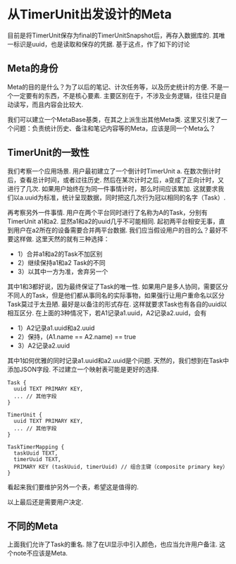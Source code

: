 # 从TimerUnit出发设计的Meta

目前是将TimerUnit保存为final的TimerUnitSnapshot后，再存入数据库的. 其唯一标识是uuid，也是读取和保存的凭据. 基于这点，作了如下的讨论

## Meta的身份

Meta的目的是什么？为了以后的笔记、计次任务等，以及历史统计的方便. 不是一个一定要有的东西，不是核心要素. 主要区别在于，不涉及业务逻辑，往往只是自动读写，而且内容会比较大. 



我们可以建立一个MetaBase基类，在其之上派生出其他Meta类. 这里又引发了一个问题：负责统计历史、备注和笔记内容等的Meta，应该是同一个Meta么？

## TimerUnit的一致性

我们考察一个应用场景. 用户最初建立了一个倒计时TimerUnit a. 在数次倒计时后，查看总计时间，或者过往历史. 然后在某次计时之后，a变成了正向计时，又进行了几次. 如果用户始终在为同一件事情计时，那么时间应该累加. 这就要求我们以a.uuid为标准，统计呈现数据，同时把这几次行为冠以相同的名字（Task）.



再考察另外一件事情. 用户在两个平台同时进行了名称为A的Task，分别有TimerUnit a1和a2. 显然a1和a2的uuid几乎不可能相同. 起初两平台相安无事，直到用户在a2所在的设备需要合并两平台数据. 我们应当假设用户的目的么？最好不要这样做. 这里天然的就有三种选择：

- 1）合并a1和a2的Task不加区别
- 2）继续保持a1和a2 Task的不同
- 3）以其中一方为准，舍弃另一个

其中1和3都好说，因为最终保证了Task的唯一性. 如果用户是多人协同，需要区分不同人的Task，但是他们都从事同名的实际事物，如果强行让用户重命名以区分Task莫过于太丑陋. 最好是以备注的形式存在. 这样就要求Task也有各自的uuid以相互区分. 在上面的3种情况下，若A1记录a1.uuid，A2记录a2.uuid，会有

- 1）A2记录a1.uuid和a2.uuid
- 2）保持，(A1.name == A2.name) == true
- 3）A2记录a2.uuid

其中1如何优雅的同时记录a1.uuid和a2.uuid是个问题.  天然的，我们想到在Task中添加JSON字段. 不过建立一个映射表可能是更好的选择.

```sqlite
Task {
  uuid TEXT PRIMARY KEY,
  ... // 其他字段
}

TimerUnit {
  uuid TEXT PRIMARY KEY,
  ... // 其他字段
}

TaskTimerMapping {
  taskUuid TEXT,
  timerUuid TEXT,
  PRIMARY KEY (taskUuid, timerUuid) // 组合主键（composite primary key）
}
```

看起来我们要维护另外一个表，希望这是值得的. 

以上最后还是需要用户决定.

## 不同的Meta

上面我们允许了Task的重名. 除了在UI显示中引入颜色，也应当允许用户备注. 这个note不应该是Meta. 
